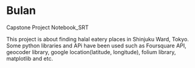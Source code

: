 # Bulan
Capstone Project Notebook_SRT

This project is about finding halal eatery places in Shinjuku Ward, Tokyo.
Some python libraries and APi have been used such as Foursquare API, geocoder library, google location(latitude, longitude), folium library, matplotlib and etc.
